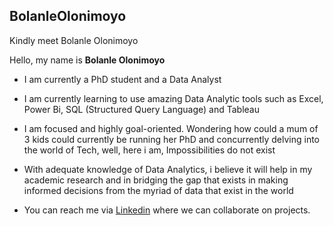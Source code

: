 ## BolanleOlonimoyo
Kindly meet Bolanle Olonimoyo

Hello, my name is **Bolanle Olonimoyo**

-  I am currently a PhD student and a Data Analyst

-  I am currently learning to use amazing Data Analytic tools such as Excel, Power Bi, SQL (Structured Query Language) and Tableau

-  I am focused and highly goal-oriented. Wondering how could a mum of 3 kids could currently be running her PhD and concurrently delving into the world of Tech, well, here i am, Impossibilities do not exist 

-  With adequate knowledge of Data Analytics, i believe it will help in my academic research and in bridging the gap that exists in making informed decisions from the myriad of data that exist in the world

-  You can reach me via [Linkedin](https://www.linkedin.com/in/bolanle-olonimoyo-6426382b0/) where we can collaborate on projects. 
